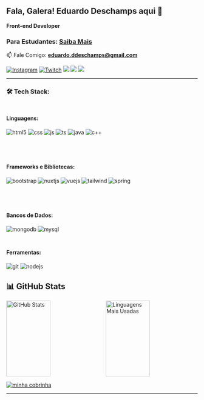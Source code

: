 
## Fala, Galera! Eduardo Deschamps aqui 👋

 **Front-end Developer**
### Para Estudantes: <a href="https://www.linkedin.com/posts/eduardo-deschamps-96ba731b9_estudantesdetecnologia-ferramentasgratuitas-activity-7206064010797002753-QBDP?utm_source=share&utm_medium=member_desktop">Saiba Mais</a>
📫 Fale Comigo: **eduardo.ddeschamps@gmail.com**
  
[![Instagram](https://img.shields.io/badge/Instagram-E4405F?style=for-the-badge&logo=instagram&logoColor=white)](https://instagram.com/_ddeschamps)
[![Twitch](https://img.shields.io/badge/Twitch-9146FF?style=for-the-badge&logo=twitch&logoColor=white)](https://twitch.tv/dechampola)
<a href="https://discord.gg/dechampola" target="_blank"><img src="https://img.shields.io/badge/Discord-7289DA?style=for-the-badge&logo=discord&logoColor=white" target="_blank"></a>
<a href="mailto:eduardo.ddeschamps@gmail.com"><img src="https://img.shields.io/badge/-Gmail-%23333?style=for-the-badge&logo=gmail&logoColor=white" target="_blank"></a>
<a href="https://www.linkedin.com/in/eduardo-deschamps-96ba731b9/" target="_blank"><img src="https://img.shields.io/badge/-LinkedIn-%230077B5?style=for-the-badge&logo=linkedin&logoColor=white" target="_blank"></a>

---

### **🛠️ Tech Stack:**

<div style="display: flex; flex-wrap: nowrap; overflow-x: auto; padding: 10px 0;">
  <div style="flex: 1; margin-right: 20px;">
    <h4>Linguagens:</h4>
    <p>
      <img align="center" alt="html5" src="https://img.shields.io/badge/HTML5-E34F26?style=for-the-badge&logo=html5&logoColor=white" />
      <img align="center" alt="css" src="https://img.shields.io/badge/CSS3-1572B6?style=for-the-badge&logo=css3&logoColor=white" />
      <img align="center" alt="js" src="https://img.shields.io/badge/JavaScript-F7DF1E?style=for-the-badge&logo=javascript&logoColor=black" />
      <img align="center" alt="ts" src="https://img.shields.io/badge/TypeScript-007ACC?style=for-the-badge&logo=typescript&logoColor=white" />
      <img align="center" alt="java" src="https://img.shields.io/badge/-Java-000?logo=openjdk&logoColor=E94D5F&style=for-the-badge&logoColor=white" />
      <img align="center" alt="c++" src="https://img.shields.io/badge/-C++-000?logo=cplusplus&logoColor=30A3DC&style=for-the-badge" />
    </p>
  </div>
</div>

<div style="margin: 20px 0;"></div>

<div style="display: flex; flex-wrap: nowrap; overflow-x: auto; padding: 10px 0;">
  <div style="flex: 1 mt-10;">
    <h4>Frameworks e Bibliotecas:</h4>
    <p>
      <img align="center" alt="bootstrap" src="https://img.shields.io/badge/Bootstrap-7952B3?style=for-the-badge&logo=bootstrap&logoColor=white" />
      <img align="center" alt="nuxtjs" src="https://img.shields.io/badge/Nuxt.js-00DC82?style=for-the-badge&logo=nuxtdotjs&logoColor=white" />
      <img align="center" alt="vuejs" src="https://img.shields.io/badge/Vue.js-42B883?style=for-the-badge&logo=vue.js&logoColor=white" />
      <img align="center" alt="tailwind" src="https://img.shields.io/badge/TailwindCSS-06B6D4?style=for-the-badge&logo=tailwind-css&logoColor=white" />
      <img align="center" alt="spring" src="https://img.shields.io/badge/Spring-6DB33F?style=for-the-badge&logo=spring&logoColor=white" />
    </p>
  </div>
</div>

<div style="margin: 20px 0;"></div>

<!-- Bancos de Dados -->
<div style="display: flex; flex-wrap: nowrap; overflow-x: auto; padding: 10px 0;">
  <div style="margin-right: 20px; flex: 1;">
    <h4>Bancos de Dados:</h4>
    <p>
      <img align="center" alt="mongodb" src="https://img.shields.io/badge/-MongoDB-000?logo=mongodb&logoColor=30A3DC&style=for-the-badge&logoColor=white" />
      <img align="center" alt="mysql" src="https://img.shields.io/badge/-MySql-000?logo=mysql&logoColor=30A3DC&style=for-the-badge&logoColor=white" />
    </p>
  </div>
</div>

<div style="margin: 20px 0;"></div>

<div style="flex: 1;">
  <h4>Ferramentas:</h4>
  <p>
    <img align="center" alt="git" src="https://img.shields.io/badge/Git-000?style=for-the-badge&logo=git&logoColor=E94D5F" />
    <img align="center" alt="nodejs" src="https://img.shields.io/badge/Node.js-43853D?style=for-the-badge&logo=node.js&logoColor=white" />
  </p>
</div>

## 📊 GitHub Stats

<div style="display: flex; justify-content: space-between;">
  <img src="https://github-readme-stats.vercel.app/api?username=deschamps10&show_icons=true&theme=radical" alt="GitHub Stats" width="48%" height="200px" />
  <img src="https://github-readme-stats.vercel.app/api/top-langs/?username=deschamps10&layout=compact&theme=radical" alt="Linguagens Mais Usadas" width="48%" height="200px" />
</div>

[![minha cobrinha](https://github.com/exemplo/minha_cobrinha/commits/main)](https://github.com/exemplo/minha_cobrinha/commits/main)

---
